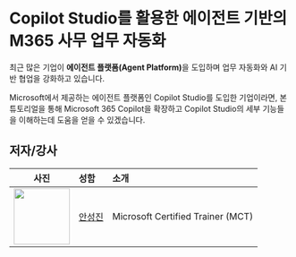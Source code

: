 # Copilot Studio를 활용한 에이전트 기반의 M365 사무 업무 자동화

최근 많은 기업이 <b>에이전트 플랫폼(Agent Platform)</b>을 도입하며 업무 자동화와 AI 기반 협업을 강화하고 있습니다. 

Microsoft에서 제공하는 에이전트 플랫폼인 Copilot Studio를 도입한 기업이라면, 본 튜토리얼을 통해 Microsoft 365 Copilot을 확장하고 Copilot Studio의 세부 기능들을 이해하는데 도움을 얻을 수 있겠습니다.

## 저자/강사
| 사진 | 성함 | 소개 |
|:-----:|:--------|:------|
|<img src="https://avatars.githubusercontent.com/u/46511987?v=4" width="100" height="100">|[안성진](https://www.linkedin.com/in/sungjin-ahn/)|Microsoft Certified Trainer (MCT) |
